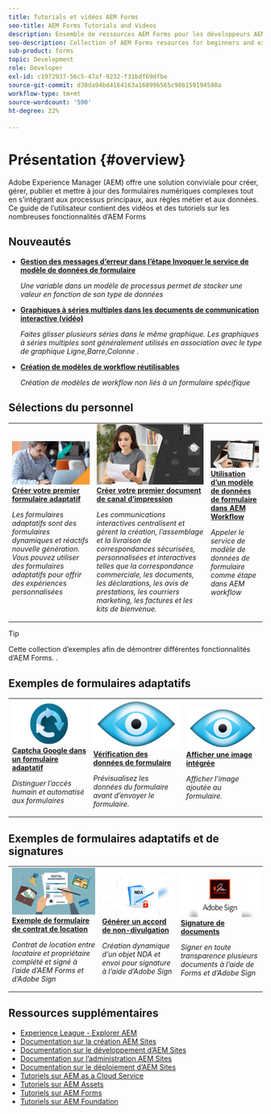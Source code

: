 ```yaml
---
title: Tutorials et vidéos AEM Forms
seo-title: AEM Forms Tutorials and Videos
description: Ensemble de ressources AEM Forms pour les développeurs AEM Forms débutants et expérimentés
seo-description: Collection of AEM Forms resources for beginners and experienced AEM Forms developers
sub-product: forms
topic: Development
role: Developer
exl-id: c1972937-56c5-47af-9232-f31bdf69dfbe
source-git-commit: d38da94bd4164163a16899b565c90b159194580a
workflow-type: tm+mt
source-wordcount: '500'
ht-degree: 22%

---
```


# Présentation {#overview}

Adobe Experience Manager (AEM) offre une solution conviviale pour créer, gérer, publier et mettre à jour des formulaires numériques complexes tout en s’intégrant aux processus principaux, aux règles métier et aux données. Ce guide de l’utilisateur contient des vidéos et des tutoriels sur les nombreuses fonctionnalités d’AEM Forms

## Nouveautés

* **[Gestion des messages d’erreur dans l’étape Invoquer le service de modèle de données de formulaire](./adaptive-forms/handling-error-messages-in-invoke-fdm-step.md)**

   *Une variable dans un modèle de processus permet de stocker une valeur en fonction de son type de données*

* **[Graphiques à séries multiples dans les documents de communication interactive (vidéo)](./interactive-communications/multiseriescharts.md)**

   *Faites glisser plusieurs séries dans le même graphique. Les graphiques à séries multiples sont généralement utilisés en association avec le type de graphique Ligne,Barre,Colonne .*

* **[Création de modèles de workflow réutilisables](./adaptive-forms/re-usable-aem-forms-workflow-models-article.md)**

   *Création de modèles de workflow non liés à un formulaire spécifique*

## Sélections du personnel

<table>
<tr>
  <td>
    <a href="./creating-your-first-adaptive-form/introduction-and-setup.md">
      <img alt="400 x 225 px" src="./assets/afhero.png" />
    </a>
    <div>
      <a href="./creating-your-first-adaptive-form/introduction-and-setup.md">
    <strong>Créer votre premier formulaire adaptatif</strong>
    </a>
    </div>
    <p>
    <em>Les formulaires adaptatifs sont des formulaires dynamiques et réactifs nouvelle génération. Vous pouvez utiliser des formulaires adaptatifs pour offrir des expériences personnalisées</em>
    <p>
  </td>
   <td>
    <a href="./ic-print-channel-tutorial/introduction.md">
      <img alt="400 x 225 px" src="./assets/correspondence-management1.png" />
    </a>
    <div>
      <a href="./ic-print-channel-tutorial/introduction.md">
    <strong>Créer votre premier document de canal d’impression</strong>
    </a>
    </div>
    <p>
    <em>Les communications interactives centralisent et gèrent la création, l’assemblage et la livraison de correspondances sécurisées, personnalisées et interactives telles que la correspondance commerciale, les documents, les déclarations, les avis de prestations, les courriers marketing, les factures et les kits de bienvenue. </em>
    <p>
  </td>
  <td>
    <a href="./adaptive-forms/form-data-model-service-as-step-in-workflow-video-use.md">
      <img alt="400 x 225 px" src="./assets/fdmlogo.png" />
    </a>
    <div>
      <a href="./adaptive-forms/form-data-model-service-as-step-in-workflow-video-use.md">
    <strong>Utilisation d’un modèle de données de formulaire dans AEM Workflow</strong>
    </a>
    </div>
    <p>
    <em>Appeler le service de modèle de données de formulaire comme étape dans AEM workflow</em>
    <p>
  </td>
</tr>
</table>

>[!TIP]
>
>Cette collection d’exemples afin de démontrer différentes fonctionnalités d’AEM Forms. .


## Exemples de formulaires adaptatifs

<table>
<tr>
  <td>
    <a href="https://experienceleague.adobe.com/docs/experience-manager-learn/getting-started-with-aem-headless/graphql/overview.html?lang=fr">
      <img alt= "Capture dans AEM Forms" src="./assets/captcha1.png" />
    </a>
    <div>
      <a href="https://forms.enablementadobe.com/content/forms/af/registerfornewsletter.html">
    <strong>Captcha Google dans un formulaire adaptatif</strong>
    </a>
    </div>
    <p>
    <em> Distinguer l’accès humain et automatisé aux formulaires</em>
    <p>
  </td>
  <td>
    <a href="https://forms.enablementadobe.com/content/dam/formsanddocuments/summaryscreen/jcr:content?wcmmode=disabled">
    <img alt="Aperçu des données de formulaire" src="./assets/preview.png" />
    </a>
    <div>
    <a href="https://forms.enablementadobe.com/content/dam/formsanddocuments/summaryscreen/jcr:content?wcmmode=disabled">
    <strong>Vérification des données de formulaire</strong>
    </a>
    </div>
    <p>
    <em>Prévisualisez les données du formulaire avant d’envoyer le formulaire.</em>
    </p>
  </td>
  <td>
    <a href="https://forms.enablementadobe.com/content/forms/af/addinlineimage.html">
      <img alt=" Image intégrée" src="./assets/preview.png" />
    </a>
     <div>
      <a href="https://forms.enablementadobe.com/content/forms/af/addinlineimage.html">
        <strong>Afficher une image intégrée</strong>
      </a>
    </div>
    <p>
    <em>Afficher l’image ajoutée au formulaire.</em>
    <p>
  </td>
</tr>
</table>

## Exemples de formulaires adaptatifs et de signatures

<table>
<tr>
  <td>
    <a href="https://forms.enablementadobe.com/content/forms/af/rentalagreement.html">
      <img alt="contrat de location" src="./assets/rental-agreement.png" />
    </a>
    <div>
      <a href="https://forms.enablementadobe.com/content/forms/af/rentalagreement.html">
    <strong>Exemple de formulaire de contrat de location</strong>
    </a>
    </div>
    <p>
    <em>Contrat de location entre locataire et propriétaire complété et signé à l’aide d’AEM Forms et d’Adobe Sign</em>
    <p>
  </td>
  <td>
    <a href="https://forms.enablementadobe.com/content/dam/formsanddocuments/ndawizard/jcr:content?wcmmode=disabled">
    <img alt="Accord NDA" src="./assets/nda.png" />
    </a>
    <div>
    <a href="https://forms.enablementadobe.com/content/dam/formsanddocuments/ndawizard/jcr:content?wcmmode=disabled">
    <strong>Générer un accord de non-divulgation</strong>
    </a>
    </div>
    <p>
    <em>Création dynamique d’un objet NDA et envoi pour signature à l’aide d’Adobe Sign</em>
    </p>
  </td>
  <td>
    <a href="https://forms.enablementadobe.com/content/dam/formsanddocuments/formsandsigndemo/refinanceform/jcr:content?wcmmode=disabled">
      <img alt="Signer le module de document" src="./assets/sign.png" />
    </a>
     <div>
      <a href="https://forms.enablementadobe.com/content/dam/formsanddocuments/formsandsigndemo/refinanceform/jcr:content?wcmmode=disabled">
        <strong>Signature de documents</strong>
      </a>
    </div>
    <p>
    <em>Signer en toute transparence plusieurs documents à l’aide de Forms et d’Adobe Sign</em>
    <p>
  </td>
</tr>
</table>




## Ressources supplémentaires

* [Experience League - Explorer AEM](https://experienceleague.adobe.com/?lang=fr#recommended/solutions/experience-manager)
* [Documentation sur la création AEM Sites](https://helpx.adobe.com/experience-manager/6-5/sites/authoring/user-guide.html)
* [Documentation sur le développement d’AEM Sites](https://helpx.adobe.com/experience-manager/6-5/sites/developing/user-guide.html)
* [Documentation sur l’administration AEM Sites](https://helpx.adobe.com/experience-manager/6-5/sites/administering/user-guide.html)
* [Documentation sur le déploiement d’AEM Sites](https://helpx.adobe.com/fr/experience-manager/6-5/sites/deploying/user-guide.html)
* [Tutoriels sur AEM as a Cloud Service](/help/cloud-service/overview.md)
* [Tutoriels sur AEM Assets](/help/assets/overview.md)
* [Tutoriels sur AEM Forms](/help/forms/overview.md)
* [Tutoriels sur AEM Foundation](/help/foundation/overview.md)
